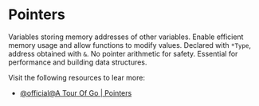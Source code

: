 # Pointers

Variables storing memory addresses of other variables. Enable efficient memory usage and allow functions to modify values. Declared with `*Type`, address obtained with `&`. No pointer arithmetic for safety. Essential for performance and building data structures.

Visit the following resources to lear more:

- [@official@A Tour Of Go | Pointers](https://go.dev/tour/moretypes/1)
